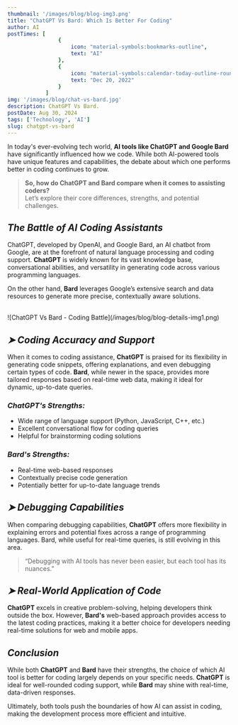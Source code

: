 ```yaml
---
thumbnail: '/images/blog/blog-img3.png'
title: "ChatGPT Vs Bard: Which Is Better For Coding"
author: AI
postTimes: [
                {
                    icon: "material-symbols:bookmarks-outline",
                    text: "AI"
                },
                {
                    icon: "material-symbols:calendar-today-outline-rounded",
                    text: "Dec 20, 2022"
                }
            ]
img: '/images/blog/chat-vs-bard.jpg'       
description: ChatGPT Vs Bard.
postDate: Aug 30, 2024
tags: ['Technology', 'AI']
slug: chatgpt-vs-bard
---
```


In today's ever-evolving tech world, **AI tools like ChatGPT and Google Bard** have significantly influenced how we code. While both AI-powered tools have unique features and capabilities, the debate about which one performs better in coding continues to grow.

> **So, how do ChatGPT and Bard compare when it comes to assisting coders?**  
> Let’s explore their core differences, strengths, and potential challenges.

## _The Battle of AI Coding Assistants_

ChatGPT, developed by OpenAI, and Google Bard, an AI chatbot from Google, are at the forefront of natural language processing and coding support. **ChatGPT** is widely known for its vast knowledge base, conversational abilities, and versatility in generating code across various programming languages.

On the other hand, **Bard** leverages Google’s extensive search and data resources to generate more precise, contextually aware solutions.

<br>  
![ChatGPT Vs Bard - Coding Battle](/images/blog/blog-details-img1.png)

## _➤ Coding Accuracy and Support_

When it comes to coding assistance, **ChatGPT** is praised for its flexibility in generating code snippets, offering explanations, and even debugging certain types of code. **Bard**, while newer in the space, provides more tailored responses based on real-time web data, making it ideal for dynamic, up-to-date queries.

### _ChatGPT's Strengths:_  
- Wide range of language support (Python, JavaScript, C++, etc.)  
- Excellent conversational flow for coding queries  
- Helpful for brainstorming coding solutions

### _Bard's Strengths:_  
- Real-time web-based responses  
- Contextually precise code generation  
- Potentially better for up-to-date language trends

## _➤ Debugging Capabilities_

When comparing debugging capabilities, **ChatGPT** offers more flexibility in explaining errors and potential fixes across a range of programming languages. Bard, while useful for real-time queries, is still evolving in this area.

> “Debugging with AI tools has never been easier, but each tool has its nuances.”

## _➤ Real-World Application of Code_

**ChatGPT** excels in creative problem-solving, helping developers think outside the box. However, **Bard's** web-based approach provides access to the latest coding practices, making it a better choice for developers needing real-time solutions for web and mobile apps.

## _Conclusion_

While both **ChatGPT** and **Bard** have their strengths, the choice of which AI tool is better for coding largely depends on your specific needs. **ChatGPT** is ideal for well-rounded coding support, while **Bard** may shine with real-time, data-driven responses.

Ultimately, both tools push the boundaries of how AI can assist in coding, making the development process more efficient and intuitive.
